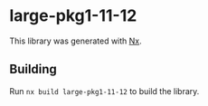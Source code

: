 # large-pkg1-11-12

This library was generated with [Nx](https://nx.dev).

## Building

Run `nx build large-pkg1-11-12` to build the library.
